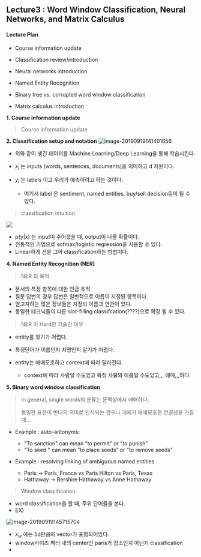 ## Lecture3 : Word Window Classification, Neural Networks, and Matrix Calculus

#### Lecture Plan
- Course information update

- Classification review/introduction

- Neural networks introduction

- Named Entity Recognition

- Binary tree vs. corrupted word window classification

- Matrix calculus introduction 

  

**1. Course information update**

> Course information update



**2. Classification setup and notation**
![image-20190919141401656](/Users/yeonsulee/Documents/image-20190919141401656.png)

- 위와 같이 생긴 데이터를 Machine Learning/Deep Learning을 통해 학습시킨다.

- $x_i$ 는 inputs (words, sentences, documents)을 의미하고 d 차원이다.

- $y_i$ 는 labels 이고 우리가 예측하려고 하는 것이다. 

  - 여기서 label 은 sentiment, named entities, buy/sell decision등이 될 수 있다.

  

> classification intuition 

![](/Users/yeonsulee/Documents/image-20190919142608301.png)

- p(y|x) 는 input이 주어졌을 때, output이 나올 확률이다.
- 전통적인 기법으로 sofmax/logistic regression을 사용할 수 있다. 
- Linear하게 선을 그어 classification하는 방법이다.



**4. Named Entity Recognition (NER)**

> NER 의 목적

- 문서의 특정 항목에 대한 언급 추적
- 질문 답변의 경우 답변은 일반적으로 이름이 지정된 항목이다.
- 얻고자하는 많은 정보들은 지정되 이름과 연관이 있다.
- 동일한 테크닉들이 다른 slot-filling classifcation(????)으로 확장 될 수 있다.



> NER 이 Hard한 기술인 이유

- entity를 찾기가 어렵다. 

- 특정단어가 이름인지 지명인지 알기가 어렵다.

- entity는 애매모호하고 context에 따라 달라진다.

  - context에 따라 사람일 수도있고 특정 사물의 이름일 수도있고,,, 애매,,,하다.

    

**5. Binary word window classification**

> In general, single words의 분류는 문맥상에서 애매하다.
>
> 동일한 표현이 반대의 의미로 인식되는 경우나 개체가 애매모호한 연결성을 가질 때...

- Example : auto-antonyms:

  - "To sanction" can mean "to permit" or "to punish"
  - "To seed " can mean "to place seeds" or "to remove seeds"

- Example : resolving linking of ambiguous named entities

  - Paris -> Paris, France vs Paris Hilton vs Paris, Texas
  - Hathaway -> Bershire Hathaway vs Anne Hathaway 

  

> Window classification 

- word classification을 할 때, 주위 단어들을 본다.
- EX)

![image-20190919145715704](/Users/yeonsulee/Documents/image-20190919145715704.png)

- $x_w$ 에는 5d만큼의 vector가 포함되어있다. 
- window사이즈 벡터 내의 center인 paris가 장소인지 아닌지 classification
- 